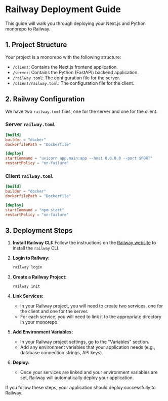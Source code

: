 # Railway Deployment Guide

This guide will walk you through deploying your Next.js and Python monorepo to Railway.

## 1. Project Structure

Your project is a monorepo with the following structure:

- `/client`: Contains the Next.js frontend application.
- `/server`: Contains the Python (FastAPI) backend application.
- `/railway.toml`: The configuration file for the server.
- `/client/railway.toml`: The configuration file for the client.

## 2. Railway Configuration

We have two `railway.toml` files, one for the server and one for the client.

### Server `railway.toml`

```toml
[build]
builder = "docker"
dockerfilePath = "Dockerfile"

[deploy]
startCommand = "uvicorn app.main:app --host 0.0.0.0 --port $PORT"
restartPolicy = "on-failure"
```

### Client `railway.toml`

```toml
[build]
builder = "docker"
dockerfilePath = "Dockerfile"

[deploy]
startCommand = "npm start"
restartPolicy = "on-failure"
```

## 3. Deployment Steps

1.  **Install Railway CLI:** Follow the instructions on the [Railway website](https://docs.railway.app/cli/installation) to install the `railway` CLI.

2.  **Login to Railway:**
    ```bash
    railway login
    ```

3.  **Create a Railway Project:**
    ```bash
    railway init
    ```

4.  **Link Services:**
    - In your Railway project, you will need to create two services, one for the client and one for the server.
    - For each service, you will need to link it to the appropriate directory in your monorepo.

5.  **Add Environment Variables:**
    - In your Railway project settings, go to the "Variables" section.
    - Add any environment variables that your application needs (e.g., database connection strings, API keys).

6.  **Deploy:**
    - Once your services are linked and your environment variables are set, Railway will automatically deploy your application.

If you follow these steps, your application should deploy successfully to Railway.
